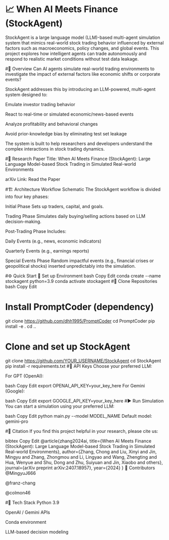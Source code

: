 # 📈 When AI Meets Finance (StockAgent)
StockAgent is a large language model (LLM)-based multi-agent simulation system that mimics real-world stock trading behavior influenced by external factors such as macroeconomics, policy changes, and global events. This project explores how intelligent agents can trade autonomously and respond to realistic market conditions without test data leakage.

#🧠 Overview
Can AI agents simulate real-world trading environments to investigate the impact of external factors like economic shifts or corporate events?

StockAgent addresses this by introducing an LLM-powered, multi-agent system designed to:

Emulate investor trading behavior

React to real-time or simulated economic/news-based events

Analyze profitability and behavioral changes

Avoid prior-knowledge bias by eliminating test set leakage

The system is built to help researchers and developers understand the complex interactions in stock trading dynamics.

#📄 Research Paper
Title: When AI Meets Finance (StockAgent): Large Language Model-based Stock Trading in Simulated Real-world Environments

arXiv Link: Read the Paper

#🏗️ Architecture
Workflow Schematic
The StockAgent workflow is divided into four key phases:

Initial Phase
Sets up traders, capital, and goals.

Trading Phase
Simulates daily buying/selling actions based on LLM decision-making.

Post-Trading Phase
Includes:

Daily Events (e.g., news, economic indicators)

Quarterly Events (e.g., earnings reports)

Special Events Phase
Random impactful events (e.g., financial crises or geopolitical shocks) inserted unpredictably into the simulation.

#⚙️ Quick Start
🐍 Set up Environment
bash
Copy
Edit
conda create --name stockagent python=3.9
conda activate stockagent
#💾 Clone Repositories
bash
Copy
Edit
# Install PromptCoder (dependency)
git clone https://github.com/dhh1995/PromptCoder
cd PromptCoder
pip install -e .
cd ..

# Clone and set up StockAgent
git clone https://github.com/YOUR_USERNAME/StockAgent
cd StockAgent
pip install -r requirements.txt
#🔐 API Keys
Choose your preferred LLM:

For GPT (OpenAI):

bash
Copy
Edit
export OPENAI_API_KEY=your_key_here
For Gemini (Google):

bash
Copy
Edit
export GOOGLE_API_KEY=your_key_here
#▶️ Run Simulation
You can start a simulation using your preferred LLM:

bash
Copy
Edit
python main.py --model MODEL_NAME
Default model: gemini-pro

#🧾 Citation
If you find this project helpful in your research, please cite us:

bibtex
Copy
Edit
@article{zhang2024ai,
  title={When AI Meets Finance (StockAgent): Large Language Model-based Stock Trading in Simulated Real-world Environments},
  author={Zhang, Chong and Liu, Xinyi and Jin, Mingyu and Zhang, Zhongmou and Li, Lingyao and Wang, Zhengting and Hua, Wenyue and Shu, Dong and Zhu, Suiyuan and Jin, Xiaobo and others},
  journal={arXiv preprint arXiv:2407.18957},
  year={2024}
}
👥 Contributors
@MingyuJ666

@franz-chang

@colmon46

#🧰 Tech Stack
Python 3.9

OpenAI / Gemini APIs

Conda environment

LLM-based decision modeling

